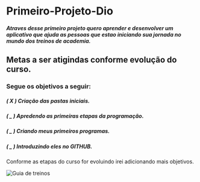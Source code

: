 # Primeiro-Projeto-Dio

##### Atraves desse primeiro projeto quero aprender e desenvolver um aplicativo que ajuda as pessoas que estao iniciando sua jornada no mundo dos treinos de academia.

## **Metas a ser atigindas conforme evolução do curso.**

### Segue os objetivos a seguir:

##### ( X )  Criação das pastas iniciais.
##### ( _ )  Apredendo as primeiras etapas da programação.
##### ( _ )  Criando meus primeiros programas.
##### ( _ )  Introduzindo eles no GITHUB.

Conforme as etapas do curso for evoluindo irei adicionando mais objetivos.

![Guia de treinos](https://diariodeatleta.com.br/wp-content/uploads/2021/05/descanso-treino.jpg)
